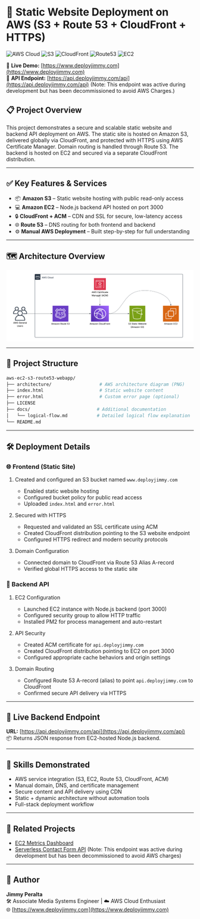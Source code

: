 # 🚀 Static Website Deployment on AWS (S3 + Route 53 + CloudFront + HTTPS)

![AWS Cloud](https://img.shields.io/badge/AWS-%23FF9900.svg?style=for-the-badge&logo=amazon-aws&logoColor=white)
![S3](https://img.shields.io/badge/S3-569A31?style=for-the-badge&logo=amazon-s3&logoColor=white)
![CloudFront](https://img.shields.io/badge/CloudFront-232F3E?style=for-the-badge)
![Route53](https://img.shields.io/badge/Route53-8C4FFF?style=for-the-badge)
![EC2](https://img.shields.io/badge/EC2-FF9900?style=for-the-badge&logo=amazon-ec2&logoColor=white)

🔗 **Live Demo:** [https://www.deployjimmy.com](https://www.deployjimmy.com)  
🔗 **API Endpoint:** [https://api.deployjimmy.com/api](https://api.deployjimmy.com/api) (Note: This endpoint was active during development but has been decommissioned to avoid AWS Charges.)



## 📋 Project Overview

This project demonstrates a secure and scalable static website and backend API deployment on AWS. The static site is hosted on Amazon S3, delivered globally via CloudFront, and protected with HTTPS using AWS Certificate Manager. Domain routing is handled through Route 53. The backend is hosted on EC2 and secured via a separate CloudFront distribution.

---

## ✅ Key Features & Services

- 📦 **Amazon S3** – Static website hosting with public read-only access  
- 💻 **Amazon EC2** – Node.js backend API hosted on port 3000  
- 🔒 **CloudFront + ACM** – CDN and SSL for secure, low-latency access  
- 🌐 **Route 53** – DNS routing for both frontend and backend  
- ⚙️ **Manual AWS Deployment** – Built step-by-step for full understanding  

---

## 🗺️ Architecture Overview

![Architecture Diagram](architecture/aws-ec2-s3-route53.png)

---

## 📁 Project Structure

```bash
aws-ec2-s3-route53-webapp/
├── architecture/                  # AWS architecture diagram (PNG)
├── index.html                     # Static website content
├── error.html                     # Custom error page (optional)
├── LICENSE
├── docs/                         # Additional documentation
│   └── logical-flow.md           # Detailed logical flow explanation
└── README.md
```

---

## 🛠 Deployment Details

### 🌐 Frontend (Static Site)

1. Created and configured an S3 bucket named `www.deployjimmy.com`
   - Enabled static website hosting
   - Configured bucket policy for public read access
   - Uploaded `index.html` and `error.html`

2. Secured with HTTPS
   - Requested and validated an SSL certificate using ACM
   - Created CloudFront distribution pointing to the S3 website endpoint
   - Configured HTTPS redirect and modern security protocols

3. Domain Configuration
   - Connected domain to CloudFront via Route 53 Alias A-record
   - Verified global HTTPS access to the static site

### 🔧 Backend API

1. EC2 Configuration
   - Launched EC2 instance with Node.js backend (port 3000)
   - Configured security group to allow HTTP traffic
   - Installed PM2 for process management and auto-restart

2. API Security
   - Created ACM certificate for `api.deployjimmy.com`
   - Created CloudFront distribution pointing to EC2 on port 3000
   - Configured appropriate cache behaviors and origin settings

3. Domain Routing
   - Configured Route 53 A-record (alias) to point `api.deployjimmy.com` to CloudFront
   - Confirmed secure API delivery via HTTPS

---

## 🔗 Live Backend Endpoint

**URL:** [https://api.deployjimmy.com/api](https://api.deployjimmy.com/api)  
📦 Returns JSON response from EC2-hosted Node.js backend.

---

## 🧠 Skills Demonstrated

- AWS service integration (S3, EC2, Route 53, CloudFront, ACM)  
- Manual domain, DNS, and certificate management  
- Secure content and API delivery using CDN  
- Static + dynamic architecture without automation tools  
- Full-stack deployment workflow

---

## 🔄 Related Projects

- [EC2 Metrics Dashboard](https://github.com/jimmyperalta-dev/aws-ec2-monitoring-dashboard)
- [Serverless Contact Form API](https://github.com/jimmyperalta-dev/aws-s3-lambda-api-contactform) (Note: This endpoint was active during development but has been decommissioned to avoid AWS charges)

---

## 👤 Author

**Jimmy Peralta**  
🛠️ Associate Media Systems Engineer | ☁️ AWS Cloud Enthusiast  
🌐 [https://www.deployjimmy.com](https://www.deployjimmy.com)
